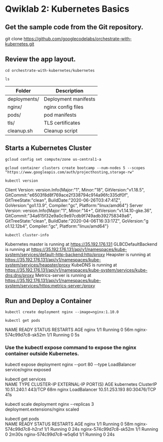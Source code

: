 # Qwiklab 2: Kubernetes Basics

## Get the sample code from the Git repository.
git clone https://github.com/googlecodelabs/orchestrate-with-kubernetes.git

## Review the app layout.
```
cd orchestrate-with-kubernetes/kubernetes
```
```
ls
```
| Folder |Description |
| --- | ----------- |
| deployments/   |Deployment manifests       |
| nginx/   | nginx config files       |
| pods/  | pod manifests       |
| tls/   | TLS certificates      |
| cleanup.sh   | Cleanup script       |



## Starts a Kubernetes Cluster
```
gcloud config set compute/zone us-central1-a
```

```
gcloud container clusters create bootcamp --num-nodes 5 --scopes "https://www.googleapis.com/auth/projecthosting,storage-rw"
```
```
kubectl version
```
Client Version: version.Info{Major:"1", Minor:"18", GitVersion:"v1.18.5", GitCommit:"e6503f8d8f769ace2f338794c914a96fc335df0f", GitTreeState:"clean", BuildDate:"2020-06-26T03:47:41Z", GoVersion:"go1.13.9",
 Compiler:"gc", Platform:"linux/amd64"}
Server Version: version.Info{Major:"1", Minor:"14+", GitVersion:"v1.14.10-gke.36", GitCommit:"34a615f32e9a0c9e97cdb9f749adb392758349a6", GitTreeState:"clean", BuildDate:"2020-04-06T16:33:17Z", GoVersion:"g
o1.12.12b4", Compiler:"gc", Platform:"linux/amd64"}

```
kubectl cluster-info
```
Kubernetes master is running at https://35.192.176.131
GLBCDefaultBackend is running at https://35.192.176.131/api/v1/namespaces/kube-system/services/default-http-backend:http/proxy
Heapster is running at https://35.192.176.131/api/v1/namespaces/kube-system/services/heapster/proxy
KubeDNS is running at https://35.192.176.131/api/v1/namespaces/kube-system/services/kube-dns:dns/proxy
Metrics-server is running at https://35.192.176.131/api/v1/namespaces/kube-system/services/https:metrics-server:/proxy

## Run and Deploy a Container
```
kubectl create deployment nginx --image=nginx:1.10.0
```

```
kubectl get pods
```
NAME                     READY   STATUS    RESTARTS   AGE
nginx                    1/1     Running   0          56m
nginx-574c99d7c8-sk52m   1/1     Running   0          5s <br>

### Use the kubectl expose command to expose the nginx container outside Kubernetes.
kubectl expose deployment nginx --port 80 --type LoadBalancer <br>
service/nginx exposed <br>

kubectl get services <br>
NAME         TYPE           CLUSTER-IP      EXTERNAL-IP   PORT(S)        AGE
kubernetes   ClusterIP      10.51.240.1     <none>        443/TCP        68m
nginx        LoadBalancer   10.51.253.193   <pending>     80:30476/TCP   41s <br>

kubectl scale deployment nginx --replicas 3 <br>
deployment.extensions/nginx scaled <br>

kubectl get pods <br>
NAME                     READY   STATUS    RESTARTS   AGE
nginx                    1/1     Running   0          58m
nginx-574c99d7c8-h2rxf   1/1     Running   0          24s
nginx-574c99d7c8-sk52m   1/1     Running   0          2m30s
nginx-574c99d7c8-w5q6d   1/1     Running   0          24s
